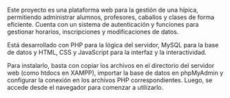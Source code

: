 Este proyecto es una plataforma web para la gestión de una hípica, permitiendo administrar alumnos, profesores, caballos y clases de forma eficiente. Cuenta con un sistema de autenticación y funciones para gestionar horarios, inscripciones y modificaciones de datos.

Está desarrollado con PHP para la lógica del servidor, MySQL para la base de datos y HTML, CSS y JavaScript para la interfaz y la interactividad.

Para instalarlo, basta con copiar los archivos en el directorio del servidor web (como htdocs en XAMPP), importar la base de datos en phpMyAdmin y configurar la conexión en los archivos PHP correspondientes. Luego, se accede desde el navegador para comenzar a utilizarlo.
